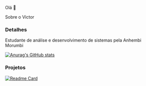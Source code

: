 Olá 👋

Sobre o Victor

### Detalhes

Estudante de análise e desenvolvimento de sistemas pela Anhembi Morumbi

[![Anurag's GitHub stats](https://github-readme-stats.vercel.app/api?username=Victor-Augusto)](https://github.com/anuraghazra/github-readme-stats)

### Projetos

[![Readme Card](https://github-readme-stats.vercel.app/api?username=Victor-Augusto&repo=aluraPlus&theme=dark)](https://github.com/anuraghazra/github-readme-stats)
